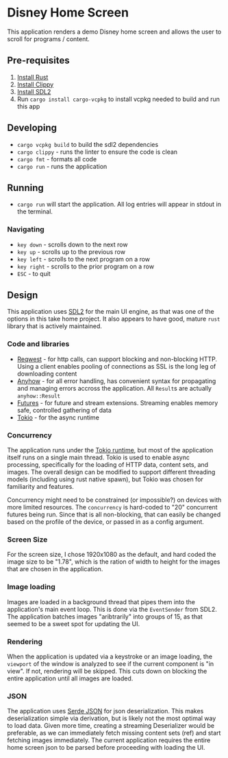 # Disney Home Screen

This application renders a demo Disney home screen and allows the user to scroll for programs / content.

## Pre-requisites

1. [Install Rust][install-rust]
2. [Install Clippy][install-clippy]
3. [Install SDL2][install-sdl2]
4. Run `cargo install cargo-vcpkg` to install vcpkg needed to build and run this app

## Developing

- `cargo vcpkg build` to build the sdl2 dependencies
- `cargo clippy` - runs the linter to ensure the code is clean
- `cargo fmt` - formats all code
- `cargo run` - runs the application

## Running

- `cargo run` will start the application.  All log entries will appear in stdout in the terminal.

### Navigating

- `key down` - scrolls down to the next row
- `key up` - scrolls up to the previous row
- `key left` - scrolls to the next program on a row
- `key right` - scrolls to the prior program on a row
- `ESC` - to quit
 
## Design

This application uses [SDL2][sdl2] for the main UI engine, as that was one of the options in this take home project.
It also appears to have good, mature `rust` library that is actively maintained.

### Code and libraries

- [Reqwest][reqwest] - for http calls, can support blocking and non-blocking HTTP.  Using a client enables pooling of connections as SSL is the long leg of downloading content
- [Anyhow][anyhow] - for all error handling, has convenient syntax for propagating and managing errors accross the application.  All `Result`s are actually `anyhow::Result`
- [Futures][futures] - for future and stream extensions.  Streaming enables memory safe, controlled gathering of data
- [Tokio][tokio] - for the async runtime

### Concurrency

The application runs under the [Tokio runtime][tokio], but most of the application itself runs on a single main thread.
Tokio is used to enable async processing, specifically for the loading of HTTP data, content sets, and images.
The overall design can be modified to support different threading models (including using rust native spawn), but 
Tokio was chosen for familiarity and features.

Concurrency might need to be constrained (or impossible?) on devices with more limited resources.  The `concurrency` is 
hard-coded to "20" concurrent futures being run.  Since that is all non-blocking, that can easily be changed based 
on the profile of the device, or passed in as a config argument.

### Screen Size

For the screen size, I chose 1920x1080 as the default, and hard coded the image size to be "1.78", which is 
the ration of width to height for the images that are chosen in the application.

### Image loading

Images are loaded in a background thread that pipes them into the application's main event loop.  This is done via 
the `EventSender` from SDL2.  The application batches images "aribtrarily" into groups of 15, as that seemed 
to be a sweet spot for updating the UI.

### Rendering

When the application is updated via a keystroke or an image loading, the `viewport` of the window is analyzed 
to see if the current component is "in view".  If not, rendering will be skipped.  This cuts down on 
blocking the entire application until all images are loaded.

### JSON

The application uses [Serde JSON][serde] for json deserialization.  This makes deserialization simple via derivation, 
but is likely not the most optimal way to load data.  Given more time, creating a streaming Deserializer would be preferable, 
as we can immediately fetch missing content sets (ref) and start fetching images immediately.  The current 
application requires the entire home screen json to be parsed before proceeding with loading the UI.

[anyhow]: https://docs.rs/anyhow/latest/anyhow/
[futures]: https://docs.rs/futures/latest/futures/
[install-clippy]: https://github.com/rust-lang/rust-clippy#as-a-cargo-subcommand-cargo-clippy
[install-rust]: https://forge.rust-lang.org/infra/other-installation-methods.html
[install-sdl2]: https://github.com/Rust-SDL2/rust-sdl2
[reqwest]: https://docs.rs/reqwest/latest/reqwest/
[sdl2]: https://docs.rs/sdl2/latest/sdl2/
[serde]: https://serde.rs/
[tokio]: https://tokio.rs/
